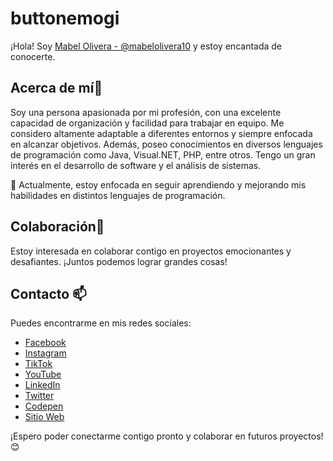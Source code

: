 # buttonemogi

¡Hola! Soy [Mabel Olivera - @mabelolivera10]() y estoy encantada de conocerte.

## Acerca de mí👀
Soy una persona apasionada por mi profesión, con una excelente capacidad de organización y facilidad para trabajar en equipo. Me considero altamente adaptable a diferentes entornos y siempre enfocada en alcanzar objetivos. Además, poseo conocimientos en diversos lenguajes de programación como Java, Visual.NET, PHP, entre otros. Tengo un gran interés en el desarrollo de software y el análisis de sistemas.

🌱 Actualmente, estoy enfocada en seguir aprendiendo y mejorando mis habilidades en distintos lenguajes de programación.

## Colaboración💞
Estoy interesada en colaborar contigo en proyectos emocionantes y desafiantes. ¡Juntos podemos lograr grandes cosas!

## Contacto 📫
Puedes encontrarme en mis redes sociales:

- [Facebook](https://www.facebook.com/mabelquispeolivera/)
- [Instagram](https://www.instagram.com/mabelolivera10/)
- [TikTok](https://www.tiktok.com/@encodedmabel)
- [YouTube](https://www.youtube.com/@encodedmabel)
- [LinkedIn](https://www.linkedin.com/in/mabelquispeolivera/)
- [Twitter](https://twitter.com/mabel_Q_O)
- [Codepen](https://codepen.io/mabelolivera10)
- [Sitio Web](https://encoded.pe/)

¡Espero poder conectarme contigo pronto y colaborar en futuros proyectos! 😊
